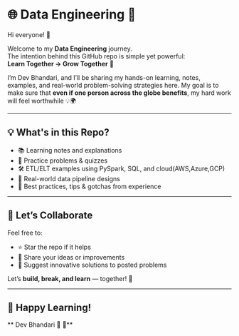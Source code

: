 # 🌐 Data Engineering 🚀

Hi everyone! 👋

Welcome to my **Data Engineering** journey.  
The intention behind this GitHub repo is simple yet powerful:  
**Learn Together → Grow Together** 🙌

I’m Dev Bhandari, and I’ll be sharing my hands-on learning, notes, examples, and real-world problem-solving strategies here. My goal is to make sure that **even if one person across the globe benefits**, my hard work will feel worthwhile 💡🌍

---

## 💡 What's in this Repo?

- 📚 Learning notes and explanations  
- 🧪 Practice problems & quizzes  
- 🛠️ ETL/ELT examples using PySpark, SQL, and cloud(AWS,Azure,GCP) 
- 🤖 Real-world data pipeline designs  
- 🔄 Best practices, tips & gotchas from experience

---

## 🤝 Let’s Collaborate

Feel free to:
- ⭐ Star the repo if it helps
- 💭 Share your ideas or improvements
- 🧠 Suggest innovative solutions to posted problems

Let’s **build, break, and learn** — together! 🔄

---

## 🎉 Happy Learning!  
** Dev Bhandari 🙏 🙏**
